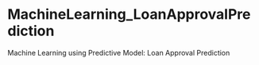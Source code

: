 # MachineLearning_LoanApprovalPrediction
Machine Learning using Predictive Model: Loan Approval Prediction
